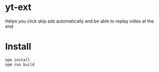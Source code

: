 # yt-ext
Helps you click skip ads automatically and be able to replay video at the end

# Install
```sh
npm install
npm run build
```
